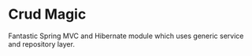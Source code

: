 # Crud Magic
Fantastic Spring MVC and  Hibernate module which uses generic service and repository layer.
